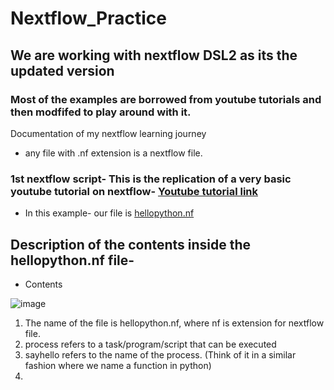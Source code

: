 # Nextflow_Practice
## We are working with nextflow DSL2 as its the updated version
### Most of the examples are borrowed from youtube tutorials and then modfifed to play around with it.
Documentation of my nextflow learning journey
- any file with .nf extension is a nextflow file.

### 1st nextflow script- This is the replication of a very basic youtube tutorial on nextflow- [Youtube tutorial link]( https://www.youtube.com/watch?v=sp45Bzri2sA)
- In this example- our file is [hellopython.nf](https://github.com/snehacodes15/nextflow_practice/blob/main/hellopython.nf)

## Description of the contents inside the hellopython.nf file-
- Contents

![image](https://github.com/snehacodes15/nextflow_practice/assets/129862776/590da0b5-82d7-49a3-a803-161606d30ef8)

  
  1. The name of the file is hellopython.nf, where nf is extension for nextflow file.
  2. process refers to a task/program/script that can be executed
  3. sayhello refers to the name of the process. (Think of it in a similar fashion where we name a function in python)
  4. 
